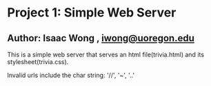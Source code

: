 # Project 1: Simple Web Server #

## Author: Isaac Wong , iwong@uoregon.edu ##
  
This is a simple web server that serves an html file(trivia.html) and its stylesheet(trivia.css).

Invalid urls include the char string: '//', '~', '..'